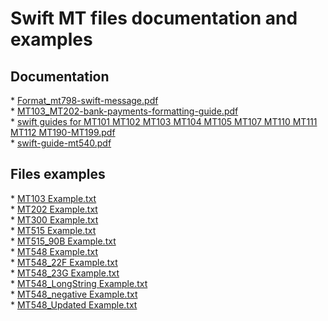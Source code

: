 <h1> Swift MT files documentation and examples </h1>

<h2> Documentation  </h2>
* <a href='Swift Documentation/Format_mt798-swift-message.pdf'>Format_mt798-swift-message.pdf</a> </br>
* <a href='Swift Documentation/MT103_MT202-bank-payments-formatting-guide.pdf'>MT103_MT202-bank-payments-formatting-guide.pdf</a> </br>
* <a href='Swift Documentation/swift guides for MT101 MT102 MT103 MT104 MT105 MT107 MT110 MT111 MT112 MT190-MT199.pdf'>swift guides for MT101 MT102 MT103 MT104 MT105 MT107 MT110 MT111 MT112 MT190-MT199.pdf</a> </br>
* <a href='Swift Documentation/swift-guide-mt540.pdf'>swift-guide-mt540.pdf</a> </br>




<h2> Files examples </h2>
* <a href='Swift MT File Example/MT103 Example.txt'>MT103 Example.txt</a> </br>
* <a href='Swift MT File Example/MT202 Example.txt'>MT202 Example.txt</a> </br>
* <a href='Swift MT File Example/MT300 Example.txt'>MT300 Example.txt</a> </br>
* <a href='Swift MT File Example/MT515 Example.txt'>MT515 Example.txt</a> </br>
* <a href='Swift MT File Example/MT515_90B Example.txt'>MT515_90B Example.txt</a> </br>
* <a href='Swift MT File Example/MT548 Example.txt'>MT548 Example.txt</a> </br>
* <a href='Swift MT File Example/MT548_22F Example.txt'>MT548_22F Example.txt</a> </br>
* <a href='Swift MT File Example/MT548_23G Example.txt'>MT548_23G Example.txt</a> </br>
* <a href='Swift MT File Example/MT548_LongString Example.txt'>MT548_LongString Example.txt</a> </br>
* <a href='Swift MT File Example/MT548_negative Example.txt'>MT548_negative Example.txt</a> </br>
* <a href='Swift MT File Example/MT548_Updated Example.txt'>MT548_Updated Example.txt</a> </br>




